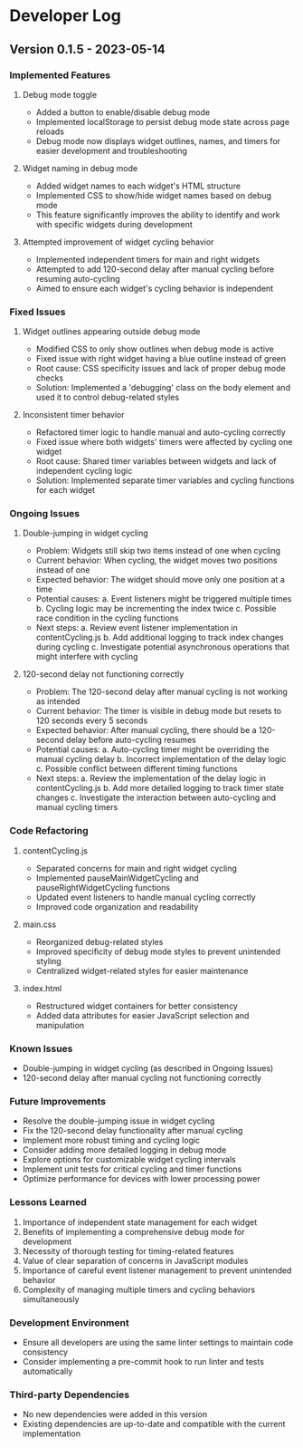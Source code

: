 # Developer Log

## Version 0.1.5 - 2023-05-14

### Implemented Features
1. Debug mode toggle
   - Added a button to enable/disable debug mode
   - Implemented localStorage to persist debug mode state across page reloads
   - Debug mode now displays widget outlines, names, and timers for easier development and troubleshooting

2. Widget naming in debug mode
   - Added widget names to each widget's HTML structure
   - Implemented CSS to show/hide widget names based on debug mode
   - This feature significantly improves the ability to identify and work with specific widgets during development

3. Attempted improvement of widget cycling behavior
   - Implemented independent timers for main and right widgets
   - Attempted to add 120-second delay after manual cycling before resuming auto-cycling
   - Aimed to ensure each widget's cycling behavior is independent

### Fixed Issues
1. Widget outlines appearing outside debug mode
   - Modified CSS to only show outlines when debug mode is active
   - Fixed issue with right widget having a blue outline instead of green
   - Root cause: CSS specificity issues and lack of proper debug mode checks
   - Solution: Implemented a 'debugging' class on the body element and used it to control debug-related styles

2. Inconsistent timer behavior
   - Refactored timer logic to handle manual and auto-cycling correctly
   - Fixed issue where both widgets' timers were affected by cycling one widget
   - Root cause: Shared timer variables between widgets and lack of independent cycling logic
   - Solution: Implemented separate timer variables and cycling functions for each widget

### Ongoing Issues
1. Double-jumping in widget cycling
   - Problem: Widgets still skip two items instead of one when cycling
   - Current behavior: When cycling, the widget moves two positions instead of one
   - Expected behavior: The widget should move only one position at a time
   - Potential causes:
     a. Event listeners might be triggered multiple times
     b. Cycling logic may be incrementing the index twice
     c. Possible race condition in the cycling functions
   - Next steps:
     a. Review event listener implementation in contentCycling.js
     b. Add additional logging to track index changes during cycling
     c. Investigate potential asynchronous operations that might interfere with cycling

2. 120-second delay not functioning correctly
   - Problem: The 120-second delay after manual cycling is not working as intended
   - Current behavior: The timer is visible in debug mode but resets to 120 seconds every 5 seconds
   - Expected behavior: After manual cycling, there should be a 120-second delay before auto-cycling resumes
   - Potential causes:
     a. Auto-cycling timer might be overriding the manual cycling delay
     b. Incorrect implementation of the delay logic
     c. Possible conflict between different timing functions
   - Next steps:
     a. Review the implementation of the delay logic in contentCycling.js
     b. Add more detailed logging to track timer state changes
     c. Investigate the interaction between auto-cycling and manual cycling timers

### Code Refactoring
1. contentCycling.js
   - Separated concerns for main and right widget cycling
   - Implemented pauseMainWidgetCycling and pauseRightWidgetCycling functions
   - Updated event listeners to handle manual cycling correctly
   - Improved code organization and readability

2. main.css
   - Reorganized debug-related styles
   - Improved specificity of debug mode styles to prevent unintended styling
   - Centralized widget-related styles for easier maintenance

3. index.html
   - Restructured widget containers for better consistency
   - Added data attributes for easier JavaScript selection and manipulation

### Known Issues
- Double-jumping in widget cycling (as described in Ongoing Issues)
- 120-second delay after manual cycling not functioning correctly

### Future Improvements
- Resolve the double-jumping issue in widget cycling
- Fix the 120-second delay functionality after manual cycling
- Implement more robust timing and cycling logic
- Consider adding more detailed logging in debug mode
- Explore options for customizable widget cycling intervals
- Implement unit tests for critical cycling and timer functions
- Optimize performance for devices with lower processing power

### Lessons Learned
1. Importance of independent state management for each widget
2. Benefits of implementing a comprehensive debug mode for development
3. Necessity of thorough testing for timing-related features
4. Value of clear separation of concerns in JavaScript modules
5. Importance of careful event listener management to prevent unintended behavior
6. Complexity of managing multiple timers and cycling behaviors simultaneously

### Development Environment
- Ensure all developers are using the same linter settings to maintain code consistency
- Consider implementing a pre-commit hook to run linter and tests automatically

### Third-party Dependencies
- No new dependencies were added in this version
- Existing dependencies are up-to-date and compatible with the current implementation
